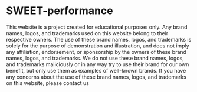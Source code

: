 # SWEET-performance
This website is a project created for educational purposes only. Any brand names, logos, and trademarks used on this website belong to their respective owners. The use of these brand names, logos, and trademarks is solely for the purpose of demonstration and illustration, and does not imply any affiliation, endorsement, or sponsorship by the owners of these brand names, logos, and trademarks. We do not use these brand names, logos, and trademarks maliciously or in any way try to use their brand for our own benefit, but only use them as examples of well-known brands. If you have any concerns about the use of these brand names, logos, and trademarks on this website, please contact us

